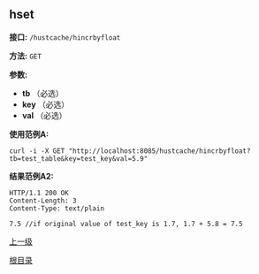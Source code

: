 ## hset ##

**接口:** `/hustcache/hincrbyfloat`

**方法:** `GET`

**参数:** 

*  **tb** （必选）  
*  **key** （必选）  
*  **val** （必选）  

**使用范例A:**

    curl -i -X GET "http://localhost:8085/hustcache/hincrbyfloat?tb=test_table&key=test_key&val=5.9"

**结果范例A2:**

	HTTP/1.1 200 OK
	Content-Length: 3
	Content-Type: text/plain

	7.5 //if original value of test_key is 1.7, 1.7 + 5.8 = 7.5

[上一级](../hustdb.md)

[根目录](../../../index.md)